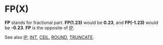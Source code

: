 # FP(X)

**FP** stands for fractional part. **FP(1.23)** would be **0.23**, and **FP(-1.23)** would be **-0.23**. **FP** is the opposite of [IP](man_fn-ip.md).

See also [IP](man_fn-ip.md), [INT](man_fn-int.md), [CEIL](man_fn-ceil.md), [ROUND](man_fn-round.md), [TRUNCATE](man_fn-truncate.md).
